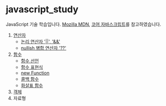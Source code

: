 # javascript_study
JavaScript 기술 학습입니다.
[Mozilla MDN](https://developer.mozilla.org/en-US/docs/Web/JavaScript), [코어 자바스크립트](https://ko.javascript.info/about)를 참고하였습니다.



1. [연산자](./연산자/operator.md)
	* [논리 연산자 '||', '&&'](./연산자/add_or.md)
	* [nullish 병합 연산자 '??'](./연산자/nullish.md)
2. [함수](./함수/function.md)
	* [함수 선언](./함수/declaration.md)
	* [함수 표현식](./함수/expression.md)
 	* [new Function](./함수/newFunction.md)
	* [콜백 함수](./함수/callback.md)
	* [화살표 함수](./함수/arrow.md)
3. [객체](./객체/object.md)
4. 자료형
